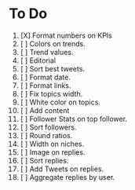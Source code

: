 # To Do

 1. [X] Format numbers on KPIs
 2. [ ] Colors on trends.
 3. [ ] Trend values.
 4. [ ] Editorial
 5. [ ] Sort best tweets.
 6. [ ] Format date.
 7. [ ] Format links.
 8. [ ] Fix topics width.
 9. [ ] White color on topics.
10. [ ] Add content
11. [ ] Follower Stats on top follower.
12. [ ] Sort followers.
13. [ ] Round ratios.
14. [ ] Width on niches.
15. [ ] Image on replies.
16. [ ] Sort replies.
17. [ ] Add Tweets on replies.
18. [ ] Aggregate replies by user.
